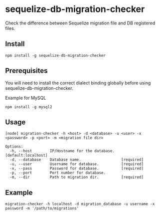 # sequelize-db-migration-checker
Check the difference between Sequelize migration file and DB registered files.

## Install

```
npm install -g sequelize-db-migration-checker
```

## Prerequisites

You will need to install the correct dialect binding globally before using sequelize-db-migration-checker.

Example for MySQL

```
npm install -g mysql2
```

## Usage

```
[node] migration-checker -h <host> -d <database> -u <user> -x <password> -p <port> -m <migration file dir>

Options:
  -h, --host        IP/Hostname for the database.   [default:localhost]
  -d, --database    Database name.                  [required]
  -u, --user        Username for database.          [required]
  -x, --pass        Password for database.          [required]
  -p, --port        Port number for database.
  -m, --dir         Path to migration dir.          [required]
```

## Example

```
migration-checker -h localhost -d migration_database -u username -x password -m '/path/to/migrations'
```
